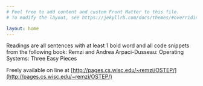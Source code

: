 ```yaml
---
# Feel free to add content and custom Front Matter to this file.
# To modify the layout, see https://jekyllrb.com/docs/themes/#overriding-theme-defaults

layout: home
---
```


Readings are all sentences with at least 1 bold word and all code snippets from the following book:
Remzi and Andrea Arpaci-Dusseau: Operating Systems: Three Easy Pieces

Freely available on line at [http://pages.cs.wisc.edu/~remzi/OSTEP/](http://pages.cs.wisc.edu/~remzi/OSTEP/)
